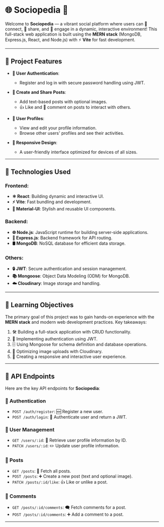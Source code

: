 # 🌐 **Sociopedia** 🎉  

Welcome to **Sociopedia** — a vibrant social platform where users can 🌟 connect, 📝 share, and 🤝 engage in a dynamic, interactive environment! This full-stack web application is built using the **MERN stack** (MongoDB, Express.js, React, and Node.js) with ⚡ **Vite** for fast development.  


---

## 🚀 **Project Features**  

- **🔐 User Authentication**:  
  - Register and log in with secure password handling using JWT.  

- **📝 Create and Share Posts**:  
  - Add text-based posts with optional images.  
  - 👍 Like and 💬 comment on posts to interact with others.  

- **👤 User Profiles**:  
  - View and edit your profile information.  
  - Browse other users' profiles and see their activities.  

- **📱 Responsive Design**:  
  - A user-friendly interface optimized for devices of all sizes.  

---

## 🔧 **Technologies Used**  

### **Frontend**:  
- **⚛️ React**: Building dynamic and interactive UI.  
- **⚡ Vite**: Fast bundling and development.  
- **🎨 Material-UI**: Stylish and reusable UI components.  

### **Backend**:  
- **🌐 Node.js**: JavaScript runtime for building server-side applications.  
- **🚀 Express.js**: Backend framework for API routing.  
- **🛢️ MongoDB**: NoSQL database for efficient data storage.  

### **Others**:  
- **🔒 JWT**: Secure authentication and session management.  
- **📚 Mongoose**: Object Data Modeling (ODM) for MongoDB.  
- **☁️ Cloudinary**: Image storage and handling.  

---

## 📖 **Learning Objectives**  

The primary goal of this project was to gain hands-on experience with the **MERN stack** and modern web development practices. Key takeaways:  
1. 🛠️ Building a full-stack application with CRUD functionality.  
2. 🔑 Implementing authentication using JWT.  
3. 🗄️ Using Mongoose for schema definition and database operations.  
4. 📸 Optimizing image uploads with Cloudinary.  
5. 📱 Creating a responsive and interactive user experience.  

---

## 🔗 **API Endpoints**  

Here are the key API endpoints for **Sociopedia**:  

### **🔐 Authentication**  
- `POST /auth/register`: 🆕 Register a new user.  
- `POST /auth/login`: 🔑 Authenticate user and return a JWT.  

### **👤 User Management**  
- `GET /users/:id`: 👀 Retrieve user profile information by ID.  
- `PATCH /users/:id`: ✏️ Update user profile information.  

### **📝 Posts**  
- `GET /posts`: 📄 Fetch all posts.  
- `POST /posts`: ➕ Create a new post (text and optional image).  
- `PATCH /posts/:id/like`: 👍 Like or unlike a post.  

### **💬 Comments**  
- `GET /posts/:id/comments`: 🗨️ Fetch comments for a post.  
- `POST /posts/:id/comments`: ➕ Add a comment to a post.  

---



